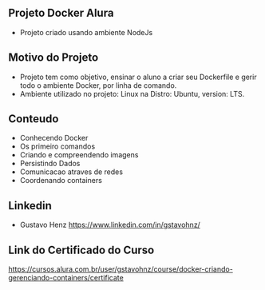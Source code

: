 ## Projeto Docker Alura

- Projeto criado usando ambiente NodeJs

## Motivo do Projeto

- Projeto tem como objetivo, ensinar o aluno a criar seu Dockerfile e gerir todo o ambiente Docker, por linha de comando.
- Ambiente utilizado no projeto: Linux na Distro: Ubuntu, version: LTS.

## Conteudo

- Conhecendo Docker
- Os primeiro comandos
- Criando e compreendendo imagens
- Persistindo Dados
- Comunicacao atraves de redes
- Coordenando containers

## Linkedin

- Gustavo Henz
https://www.linkedin.com/in/gstavohnz/

## Link do Certificado do Curso
https://cursos.alura.com.br/user/gstavohnz/course/docker-criando-gerenciando-containers/certificate

